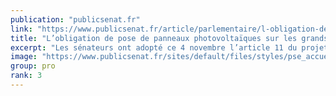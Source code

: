 ```yaml
---
publication: "publicsenat.fr"
link: "https://www.publicsenat.fr/article/parlementaire/l-obligation-de-pose-de-panneaux-photovoltaiques-sur-les-grands-parkings"
title: "L’obligation de pose de panneaux photovoltaïques sur les grands parkings extérieurs adoptée au Sénat"
excerpt: "Les sénateurs ont adopté ce 4 novembre l’article 11 du projet de loi sur l’accélération des énergies renouvelables, qui impose un équipement en ombrières photovoltaïques pour les parkings extérieurs d"
image: "https://www.publicsenat.fr/sites/default/files/styles/pse_accueil_entete/public/thumbnails/image/sipa_00591366_000004.jpg?itok=4AtbO22x"
group: pro
rank: 3
---
```

